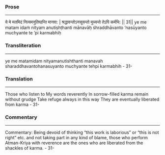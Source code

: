 ### Prose 
 --- 
ये मे मतमिदं नित्यमनुतिष्ठन्ति मानवा: |
श्रद्धावन्तोऽनसूयन्तो मुच्यन्ते तेऽपि कर्मभि: || 31||
ye me matam idaṁ nityam anutiṣhṭhanti mānavāḥ
śhraddhāvanto ’nasūyanto muchyante te ’pi karmabhiḥ

### Transliteration 
 --- 
ye me matamidam nityamanutishthanti manavah sharaddhavantohanasuyanto muchyante tehpi karmabhih - 31-

### Translation 
 --- 
Those who listen to My words reverently In sorrow-filled karma remain without grudge Take refuge always in this way They are eventually liberated from karma - 31-

### Commentary 
 --- 
Commentary: Being devoid of thinking “this work is laborious” or “this is not right” etc. and not taking part in any kind of blame, those who perform Atman-Kriya with reverence are the ones who are liberated from the shackles of karma. - 31-